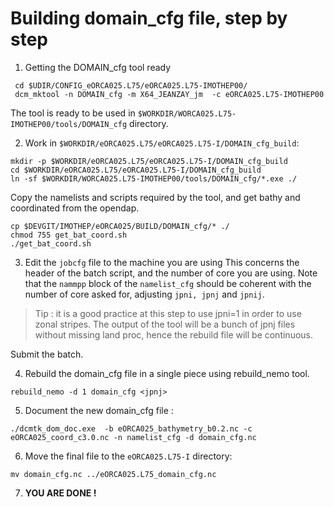 # Building domain_cfg file, step by step

 1. Getting the DOMAIN_cfg tool ready

  ```
   cd $UDIR/CONFIG_eORCA025.L75/eORCA025.L75-IMOTHEP00/
   dcm_mktool -n DOMAIN_cfg -m X64_JEANZAY_jm  -c eORCA025.L75-IMOTHEP00
  ```

  The tool is ready to be used in `$WORKDIR/WORCA025.L75-IMOTHEP00/tools/DOMAIN_cfg` directory.
  
 2. Work in `$WORKDIR/eORCA025.L75/eORCA025.L75-I/DOMAIN_cfg_build`:

   ```
   mkdir -p $WORKDIR/eORCA025.L75/eORCA025.L75-I/DOMAIN_cfg_build
   cd $WORKDIR/eORCA025.L75/eORCA025.L75-I/DOMAIN_cfg_build
   ln -sf $WORKDIR/WORCA025.L75-IMOTHEP00/tools/DOMAIN_cfg/*.exe ./
   ```
Copy the namelists and scripts required by the tool, and get bathy and coordinated from the opendap.

   ```
   cp $DEVGIT/IMOTHEP/eORCA025/BUILD/DOMAIN_cfg/* ./
   chmod 755 get_bat_coord.sh
   ./get_bat_coord.sh
   ```

 3. Edit the `jobcfg` file to the machine you are using
  This concerns the header of the batch script, and the number of core you are using.
  Note that the `nammpp` block of the `namelist_cfg` should be coherent with the number of core asked for,
adjusting `jpni, jpnj` and `jpnij`.
> Tip : it is a good practice at this step to use jpni=1 in order to use zonal stripes. The output of the
> tool will be a bunch of jpnj files without missing land proc, hence the rebuild file will be continuous.  

   Submit the batch.  
    
 4. Rebuild the domain_cfg file in a single piece using rebuild_nemo tool.

   ```
   rebuild_nemo -d 1 domain_cfg <jpnj>
   ```

 5. Document the new domain_cfg file :

   ```
   ./dcmtk_dom_doc.exe  -b eORCA025_bathymetry_b0.2.nc -c eORCA025_coord_c3.0.nc -n namelist_cfg -d domain_cfg.nc
   ```

 6. Move the final file to the `eORCA025.L75-I` directory:

   ```
   mv domain_cfg.nc ../eORCA025.L75_domain_cfg.nc
   ```

 7. **YOU ARE DONE !**

